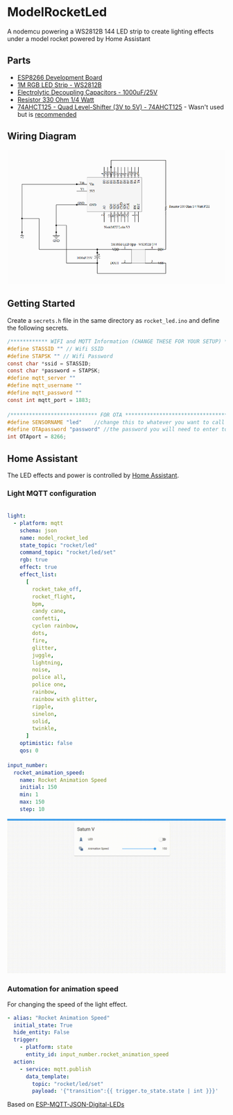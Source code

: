# ModelRocketLed
A nodemcu powering a WS2812B 144 LED strip to create lighting effects under a model rocket powered by Home Assistant

## Parts

- [ESP8266 Development Board](https://www.altronics.com.au/p/z6381-wifi-development-board/)
- [1M RGB LED Strip - WS2812B](https://core-electronics.com.au/5m-rgb-led-strip-ws2812-144-per-meter-black-strip-weatherproof.html)
- [Electrolytic Decoupling Capacitors - 1000uF/25V](https://core-electronics.com.au/electrolytic-decoupling-capacitors-1000uf-25v.html)
- [Resistor 330 Ohm 1/4 Watt](https://core-electronics.com.au/resistor-330-ohm-1-4-watt-pth-20-pack-thick-leads.html)
- [74AHCT125 - Quad Level-Shifter (3V to 5V) - 74AHCT125](https://core-electronics.com.au/74ahct125-quad-level-shifter-3v-to-5v-74ahct125.html) - Wasn't used but is [recommended](https://learn.adafruit.com/neopixel-levelshifter)

## Wiring Diagram 

![](/docs/wiring-diagram.png)

## Getting Started
Create a `secrets.h` file in the same directory as `rocket_led.ino` and define the following secrets.

```c
/************ WIFI and MQTT Information (CHANGE THESE FOR YOUR SETUP) *************/
#define STASSID "" // Wifi SSID
#define STAPSK "" // Wifi Password
const char *ssid = STASSID;
const char *password = STAPSK;
#define mqtt_server ""
#define mqtt_username ""
#define mqtt_password ""
const int mqtt_port = 1883;

/**************************** FOR OTA **************************************************/
#define SENSORNAME "led"    //change this to whatever you want to call your device
#define OTApassword "password" //the password you will need to enter to upload remotely via the ArduinoIDE
int OTAport = 8266;
```

## Home Assistant

The LED effects and power is controlled by [Home Assistant](https://www.home-assistant.io/).

### Light MQTT configuration
```yaml

light:
  - platform: mqtt
    schema: json
    name: model_rocket_led
    state_topic: "rocket/led"
    command_topic: "rocket/led/set"
    rgb: true
    effect: true
    effect_list:
      [
        rocket_take_off,
        rocket_flight,
        bpm,
        candy cane,
        confetti,
        cyclon rainbow,
        dots,
        fire,
        glitter,
        juggle,
        lightning,
        noise,
        police all,
        police one,
        rainbow,
        rainbow with glitter,
        ripple,
        sinelon,
        solid,
        twinkle,
      ]
    optimistic: false
    qos: 0

input_number:
  rocket_animation_speed:
    name: Rocket Animation Speed
    initial: 150
    min: 1
    max: 150
    step: 10
```

![](/docs/home-assistant.gif)

### Automation for animation speed
For changing the speed of the light effect.

```yaml
- alias: "Rocket Animation Speed"
  initial_state: True
  hide_entity: False
  trigger:
    - platform: state
      entity_id: input_number.rocket_animation_speed
  action:
    - service: mqtt.publish
      data_template:
        topic: "rocket/led/set"
        payload: '{"transition":{{ trigger.to_state.state | int }}}'
```

Based on [ESP-MQTT-JSON-Digital-LEDs](https://github.com/bruhautomation/ESP-MQTT-JSON-Digital-LEDs)